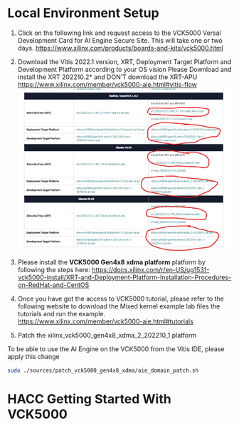 # Local Environment Setup
1.	Click on the following link and request access to the VCK5000 Versal Development Card for AI Engine Secure Site. This will take one or two days.
https://www.xilinx.com/products/boards-and-kits/vck5000.html
 
2.	Download the Vitis 2022.1 version, XRT, Deployment Target Platform and Development Platform according to your OS vision
Please Download and install the XRT 202210.2* and DON’T download the XRT-APU
https://www.xilinx.com/member/vck5000-aie.html#vitis-flow
![setup_vck5000](/images/setup_guide/VCK5000_download.png)

3. Please install the **VCK5000 Gen4x8 xdma platform** platform by following the steps here: https://docs.xilinx.com/r/en-US/ug1531-vck5000-install/XRT-and-Deployment-Platform-Installation-Procedures-on-RedHat-and-CentOS

4.	Once you have got the access to VCK5000 tutorial, please refer to the following website to download the Mixed kernel example lab files the tutorials and run the example.
https://www.xilinx.com/member/vck5000-aie.html#tutorials


5. Patch the xilinx_vck5000_gen4x8_xdma_2_202210_1 platform

To be able to use the AI Engine on the VCK5000 from the Vitis IDE, please apply this change

```sh
sudo ./sources/patch_vck5000_gen4x8_xdma/aie_domain_patch.sh
```

# HACC Getting Started With VCK5000


